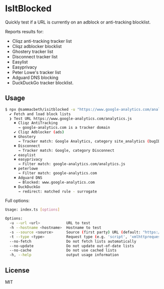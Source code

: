 # IsItBlocked

Quickly test if a URL is currently on an adblock or anti-tracking blocklist.

Reports results for:
 * Cliqz anti-tracking tracker list
 * Cliqz adblocker blocklist
 * Ghostery tracker list
 * Disconnect tracker list
 * Easylist
 * Easyprivacy
 * Peter Lowe's tracker list
 * Adguard DNS blocking
 * DuckDuckGo tracker blocklist.

## Usage

```bash
$ npx @sammacbeth/isitblocked -u "https://www.google-analytics.com/analytics.js"
  ✔ Fetch and load block lists
  ❯ Test URL https://www.google-analytics.com/analytics.js
    ✖ Cliqz AntiTracking
      → google-analytics.com is a tracker domain
    ✔ Cliqz Adblocker (ads)
    ✖ Ghostery
      → Tracker match: Google Analytics, category site_analytics (bugID 3579)
    ✖ Disconnect
      → Tracker match: Google, category Disconnect
    ✔ easylist
    ✖ easyprivacy
      → Filter match: google-analytics.com/analytics.js
    ✖ peterlowe
      → Filter match: google-analytics.com
    ✖ Adguard DNS
      → Blocked: www.google-analytics.com
    ✖ DuckDuckGo
      → redirect: matched rule - surrogate
```

Full options:
```bash
Usage: index.ts [options]

Options:
  -u --url <url>            URL to test
  -h --hostname <hostname>  Hostname to test
  -s --source <source>      Source (first party) URL (default: "https://www.example.com")
  -t --type <type>          Request type (e.g. 'script', 'xmlhttprequest'
  --no-fetch                Do not fetch lists automatically
  --no-update               Do not update out-of-date lists
  --no-cache                Do not use cached lists
  -h, --help                output usage information
```

## License

MIT
